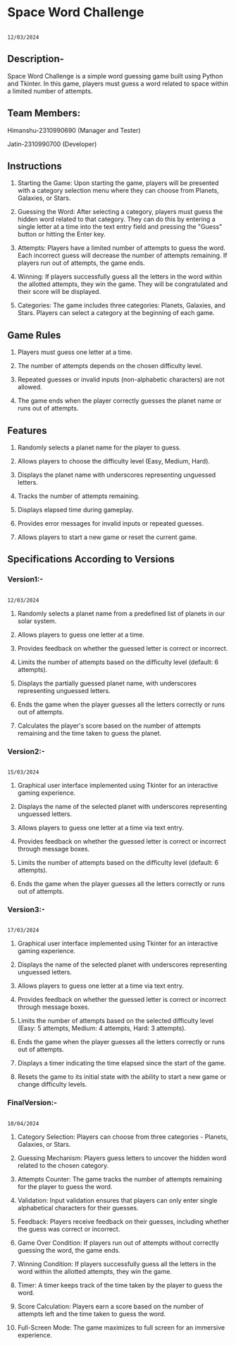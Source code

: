 # **Space Word Challenge**
                                                                                                          12/03/2024


## Description-                                                                               
                                                                                
Space Word Challenge is a simple word guessing game built using Python and Tkinter. In this game, players must guess a word related to space within a limited number of attempts.


## Team Members:

Himanshu-2310990690 (Manager and Tester)

Jatin-2310990700 (Developer)


## Instructions

1. Starting the Game: Upon starting the game, players will be presented with a category selection menu where they can choose from Planets, Galaxies, or Stars.

2. Guessing the Word: After selecting a category, players must guess the hidden word related to that category. They can do this by entering a single letter at a time into the       text entry field and pressing the "Guess" button or hitting the Enter key.

3. Attempts: Players have a limited number of attempts to guess the word. Each incorrect guess will decrease the number of attempts remaining. If players run out of attempts,       the game ends.

4. Winning: If players successfully guess all the letters in the word within the allotted attempts, they win the game. They will be congratulated and their score will be            displayed.

5. Categories: The game includes three categories: Planets, Galaxies, and Stars. Players can select a category at the beginning of each game.
  

## Game Rules

1. Players must guess one letter at a time.

2. The number of attempts depends on the chosen difficulty level.

3. Repeated guesses or invalid inputs (non-alphabetic characters) are not allowed.

4. The game ends when the player correctly guesses the planet name or runs out of attempts.


## Features

1. Randomly selects a planet name for the player to guess.

2. Allows players to choose the difficulty level (Easy, Medium, Hard).

3. Displays the planet name with underscores representing unguessed letters.

4. Tracks the number of attempts remaining.

5. Displays elapsed time during gameplay.

6. Provides error messages for invalid inputs or repeated guesses.

7. Allows players to start a new game or reset the current game.


## Specifications According to Versions


### Version1:-
                                                                                                            12/03/2024

1. Randomly selects a planet name from a predefined list of planets in our solar system.

2. Allows players to guess one letter at a time.

3. Provides feedback on whether the guessed letter is correct or incorrect.

4. Limits the number of attempts based on the difficulty level (default: 6 attempts).

5. Displays the partially guessed planet name, with underscores representing unguessed letters.

6. Ends the game when the player guesses all the letters correctly or runs out of attempts.

7. Calculates the player's score based on the number of attempts remaining and the time taken to guess the planet.



### Version2:-
                                                                                                                15/03/2024

1. Graphical user interface implemented using Tkinter for an interactive gaming experience.

2. Displays the name of the selected planet with underscores representing unguessed letters.

3. Allows players to guess one letter at a time via text entry.

4. Provides feedback on whether the guessed letter is correct or incorrect through message boxes.

5. Limits the number of attempts based on the difficulty level (default: 6 attempts).

6. Ends the game when the player guesses all the letters correctly or runs out of attempts.



### Version3:-
       
                                                                                                                  17/03/2024
1. Graphical user interface implemented using Tkinter for an interactive gaming experience.

2. Displays the name of the selected planet with underscores representing unguessed letters.

3. Allows players to guess one letter at a time via text entry.

4. Provides feedback on whether the guessed letter is correct or incorrect through message boxes.

5. Limits the number of attempts based on the selected difficulty level (Easy: 5 attempts, Medium: 4 attempts, Hard: 3 attempts).

6. Ends the game when the player guesses all the letters correctly or runs out of attempts.

7. Displays a timer indicating the time elapsed since the start of the game.

8. Resets the game to its initial state with the ability to start a new game or change difficulty levels.



### FinalVersion:-

                                                                                                                  10/04/2024
1. Category Selection: Players can choose from three categories - Planets, Galaxies, or Stars.

2. Guessing Mechanism: Players guess letters to uncover the hidden word related to the chosen category.

3. Attempts Counter: The game tracks the number of attempts remaining for the player to guess the word.

4. Validation: Input validation ensures that players can only enter single alphabetical characters for their guesses.

5. Feedback: Players receive feedback on their guesses, including whether the guess was correct or incorrect.

6. Game Over Condition: If players run out of attempts without correctly guessing the word, the game ends.

7. Winning Condition: If players successfully guess all the letters in the word within the allotted attempts, they win the game.

8. Timer: A timer keeps track of the time taken by the player to guess the word.

9. Score Calculation: Players earn a score based on the number of attempts left and the time taken to guess the word.

10. Full-Screen Mode: The game maximizes to full screen for an immersive experience.

